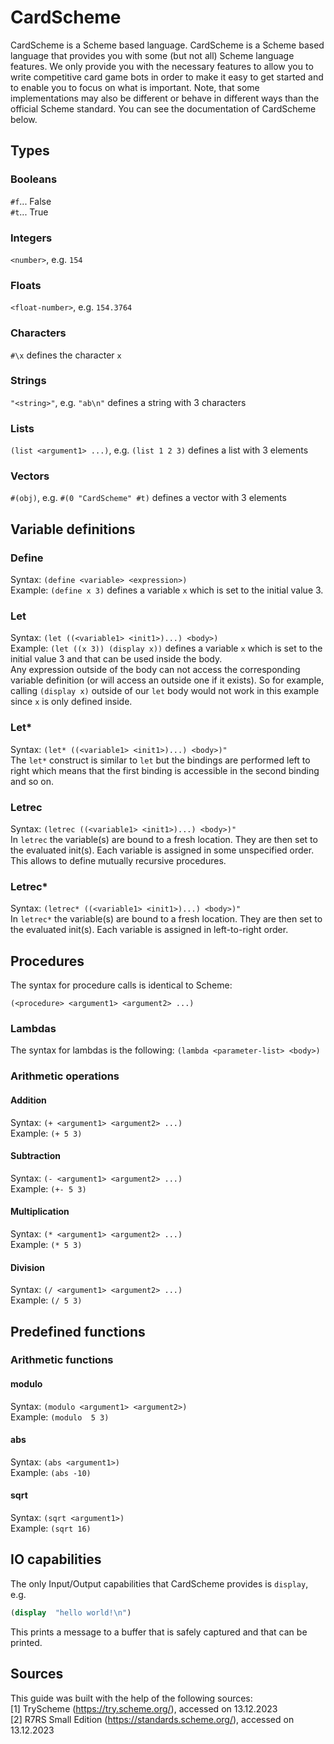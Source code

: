 # CardScheme

CardScheme is a Scheme based language. CardScheme is a Scheme based language that provides you with some (but not all) Scheme language features. We only provide you with the necessary features to allow you to write competitive card game bots in order to make it easy to get started and to enable you to focus on what is important. Note, that some implementations may also be different or behave in different ways than the official Scheme standard. You can see the documentation of CardScheme below.

## Types

### Booleans

`#f`... False  
`#t`... True

### Integers

`<number>`, e.g. `154`

### Floats

`<float-number>`, e.g. `154.3764`

### Characters

`#\x` defines the character `x`

### Strings

`"<string>"`, e.g. `"ab\n"` defines a string with 3 characters

### Lists

`(list <argument1> ...)`, e.g. `(list 1 2 3)` defines a list with 3 elements

### Vectors

`#(obj)`, e.g. `#(0 "CardScheme" #t)` defines a vector with 3 elements

## Variable definitions

### Define

Syntax: `(define <variable> <expression>)`  
Example: `(define x 3)` defines a variable `x` which is set to the initial value 3.

### Let

Syntax: `(let ((<variable1> <init1>)...) <body>)`  
Example: `(let ((x 3)) (display x))` defines a variable `x` which is set to the initial value 3 and that can be used inside the body.  
Any expression outside of the body can not access the corresponding variable definition (or will access an outside one if it exists). So for example, calling `(display x)` outside of our `let` body would not work in this example since `x` is only defined inside.

### Let\*

Syntax: `(let* ((<variable1> <init1>)...) <body>)"`  
The `let*` construct is similar to `let` but the bindings are performed left to right which means that the first binding is accessible in the second binding and so on.

### Letrec

Syntax: `(letrec ((<variable1> <init1>)...) <body>)"`  
In `letrec` the variable(s) are bound to a fresh location. They are then set to the evaluated init(s). Each variable is assigned in some unspecified order. This allows to define mutually recursive procedures.

### Letrec\*

Syntax: `(letrec* ((<variable1> <init1>)...) <body>)"`  
In `letrec*` the variable(s) are bound to a fresh location. They are then set to the evaluated init(s). Each variable is assigned in left-to-right order.

## Procedures

The syntax for procedure calls is identical to Scheme:

```
(<procedure> <argument1> <argument2> ...)
```

### Lambdas

The syntax for lambdas is the following:
`(lambda <parameter-list> <body>)`

### Arithmetic operations

#### Addition

Syntax: `(+ <argument1> <argument2> ...)`  
Example: `(+ 5 3)`

#### Subtraction

Syntax: `(- <argument1> <argument2> ...)`  
Example: `(+- 5 3)`

#### Multiplication

Syntax: `(* <argument1> <argument2> ...)`  
Example: `(* 5 3)`

#### Division

Syntax: `(/ <argument1> <argument2> ...)`  
Example: `(/ 5 3)`

## Predefined functions

### Arithmetic functions

#### modulo

Syntax: `(modulo <argument1> <argument2>)`  
Example: `(modulo  5 3)`

#### abs

Syntax: `(abs <argument1>)`  
Example: `(abs -10)`

#### sqrt

Syntax: `(sqrt <argument1>)`  
Example: `(sqrt 16)`

## IO capabilities

The only Input/Output capabilities that CardScheme provides is `display`, e.g.

```Scheme
(display  "hello world!\n")
```

This prints a message to a buffer that is safely captured and that can be printed.

## Sources

This guide was built with the help of the following sources:  
[1] TryScheme (https://try.scheme.org/), accessed on 13.12.2023  
[2] R7RS Small Edition (https://standards.scheme.org/), accessed on 13.12.2023

